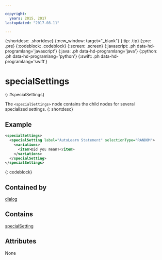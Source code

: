 ```yaml
---

copyright:
  years: 2015, 2017
lastupdated: "2017-08-11"

---
```


{:shortdesc: .shortdesc}
{:new_window: target="_blank"}
{:tip: .tip}
{:pre: .pre}
{:codeblock: .codeblock}
{:screen: .screen}
{:javascript: .ph data-hd-programlang='javascript'}
{:java: .ph data-hd-programlang='java'}
{:python: .ph data-hd-programlang='python'}
{:swift: .ph data-hd-programlang='swift'}

# specialSettings
{: #specialSettings}

The `<specialSettings>` node contains the child nodes for several specialized settings.
{: shortdesc}

## Example

```xml
<specialSettings>
  <specialSetting label="AutoLearn Statement" selectionType="RANDOM">
    <variations>
      <item>Did you mean?</item>
    </variations>
  </specialSetting>
</specialSettings>
```
{: codeblock}

## Contained by

[dialog](/docs/services/dialog/dialog.html)

## Contains

[specialSetting](/docs/services/dialog/specialSetting.html)

## Attributes

None
